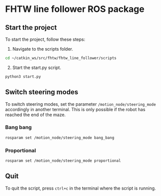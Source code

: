 # FHTW line follower ROS package


## Start the project

To start the project, follow these steps:

1. Navigate to the scripts folder.
```bash
cd ~/catkin_ws/src/fhtw/fhtw_line_follower/scripts
```


2. Start the start.py script.
```bash
python3 start.py
```

## Switch steering modes

To switch steering modes, set the parameter `/motion_node/steering_mode` accordingly in another terminal. This is only possible if the robot has reached the end of the maze.

### Bang bang

```bash
rosparam set /motion_node/steering_mode bang_bang
```

### Proportional

```bash
rosparam set /motion_node/steering_mode proportional
```

## Quit

To quit the script, press `ctrl+c` in the terminal where the script is running.